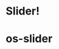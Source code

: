 # Slider!

# os-slider
<component-demo html="components/slider/docs/slider.demo.html"></component-demo>